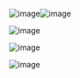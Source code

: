 ![image](https://github.com/LeondeHaas/Praktijkwijzer---Red30/assets/96114373/990faef7-ba88-449c-a70d-7418d537a0cc)![image](https://github.com/LeondeHaas/Praktijkwijzer---Red30/assets/96114373/7587905e-b38f-4f5f-bf28-2c4c87a085ef)

![image](https://github.com/LeondeHaas/Praktijkwijzer---Red30/assets/96114373/eeeb127e-6a6c-4b59-966b-2f8fc134d0e7)

![image](https://github.com/LeondeHaas/Praktijkwijzer---Red30/assets/96114373/7cf391ea-d424-4195-8cdb-2eb5bc96bf35)

![image](https://github.com/LeondeHaas/Praktijkwijzer---Red30/assets/96114373/c8a8031f-1fa6-4762-aad7-f3fb9e11ed34)





